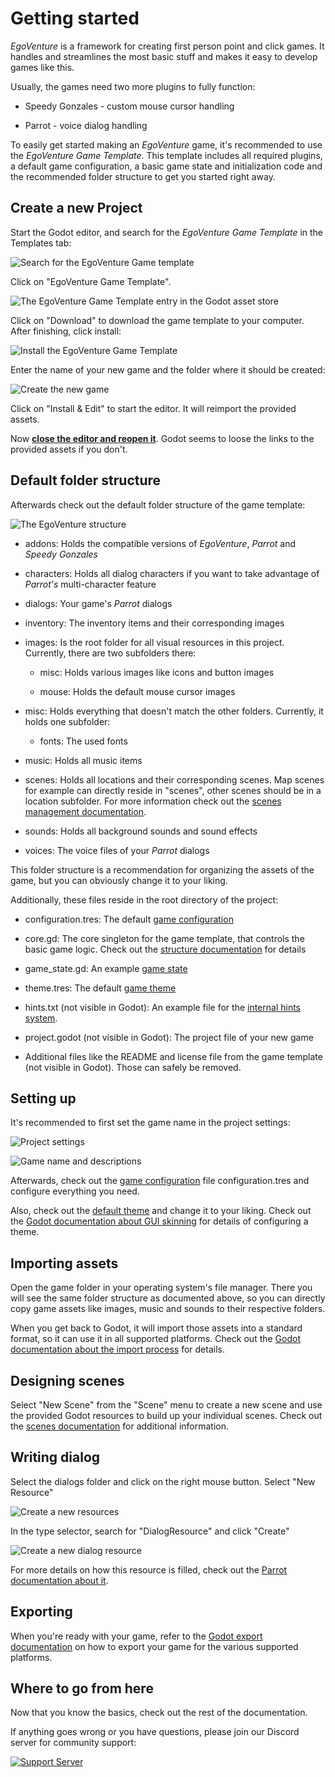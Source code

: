 # Getting started

*EgoVenture* is a framework for creating first person point and click games. It handles and streamlines the most basic stuff and makes it easy to develop games like this.

Usually, the games need two more plugins to fully function:

* Speedy Gonzales - custom mouse cursor handling

* Parrot - voice dialog handling

To easily get started making an *EgoVenture* game, it's recommended to use the *EgoVenture Game Template*. This template includes all required plugins, a default game configuration, a basic game state and initialization code and the recommended folder structure to get you started right away.

## Create a new Project

Start the Godot editor, and search for the *EgoVenture Game Template* in the Templates tab:

![Search for the EgoVenture Game template](images/gettingstarted/templatesearch.png)

Click on "EgoVenture Game Template".

![The EgoVenture Game Template entry in the Godot asset store](images/gettingstarted/download.png)

Click on "Download" to download the game template to your computer. After finishing, click install:

![Install the EgoVenture Game Template](images/gettingstarted/install.png)

Enter the name of your new game and the folder where it should be created:

![Create the new game](images/gettingstarted/create.png)

Click on "Install & Edit" to start the editor. It will reimport the provided assets.

Now **<u>close the editor and reopen it</u>**. Godot seems to loose the links to the provided assets if you don't.

## Default folder structure

Afterwards check out the default folder structure of the game template:

![The EgoVenture structure](images/gettingstarted/folderstructure.png)

* addons: Holds the compatible versions of *EgoVenture*, *Parrot* and *Speedy Gonzales*

* characters: Holds all dialog characters if you want to take advantage of *Parrot's* multi-character feature

* dialogs: Your game's *Parrot* dialogs

* inventory: The inventory items and their corresponding images

* images: Is the root folder for all visual resources in this project. Currently, there are two subfolders there:
  
  * misc: Holds various images like icons and button images
  
  * mouse: Holds the default mouse cursor images

* misc: Holds everything that doesn't match the other folders. Currently, it holds one subfolder:
  
  * fonts: The used fonts

* music: Holds all music items

* scenes: Holds all locations and their corresponding scenes. Map scenes for example can directly reside in "scenes", other scenes should be in a location subfolder. For more information check out the [scenes management documentation](scenes.md).

* sounds: Holds all background sounds and sound effects

* voices: The voice files of your *Parrot* dialogs

This folder structure is a recommendation for organizing the assets of the game, but you can obviously change it to your liking.

Additionally, these files reside in the root directory of the project:

* configuration.tres: The default [game configuration](configuration.md)

* core.gd: The core singleton for the game template, that controls the basic game logic. Check out the [structure documentation](structure.md) for details

* game_state.gd: An example [game state](state.md) 

* theme.tres: The default [game theme](theming.md)

* hints.txt (not visible in Godot): An example file for the [internal hints system](hints.md).

* project.godot (not visible in Godot): The project file of your new game

* Additional files like the README and license file from the game template (not visible in Godot). Those can safely be removed.

## Setting up

It's recommended to first set the game name in the project settings:

![Project settings](images/gettingstarted/projectsettings.png)

![Game name and descriptions](images/gettingstarted/gamename.png)

Afterwards, check out the [game configuration](configuration.md) file configuration.tres and configure everything you need.

Also, check out the [default theme](theming.md) and change it to your liking. Check out the [Godot documentation about GUI skinning](https://docs.godotengine.org/en/stable/tutorials/gui/gui_skinning.html) for details of configuring a theme.

## Importing assets

Open the game folder in your operating system's file manager. There you will see the same folder structure as documented above, so you can directly copy game assets like images, music and sounds to their respective folders.

When you get back to Godot, it will import those assets into a standard format, so it can use it in all supported platforms. Check out the [Godot documentation about the import process](https://docs.godotengine.org/en/stable/getting_started/workflow/assets/import_process.html) for details.

## Designing scenes

Select "New Scene" from the "Scene" menu to create a new scene and use the provided Godot resources to build up your individual scenes. Check out the [scenes documentation](scenes.md) for additional information.

## Writing dialog

Select the dialogs folder and click on the right mouse button. Select "New Resource"

![Create a new resources](images/gettingstarted/createresource.png)

In the type selector, search for "DialogResource" and click "Create"

![Create a new dialog resource](images/gettingstarted/dialogresource.png)

For more details on how this resource is filled, check out the [Parrot documentation about it](https://github.com/deep-entertainment/parrot/blob/main/docs/resources.md).

## Exporting

When you're ready with your game, refer to the [Godot export documentation](https://docs.godotengine.org/en/stable/getting_started/workflow/export/index.html) on how to export your game for the various supported platforms.

## Where to go from here

Now that you know the basics, check out the rest of the documentation. 

If anything goes wrong or you have questions, please join our Discord server for community support:

[![Support Server](https://img.shields.io/discord/777604957737451530.svg?label=Discord&logo=Discord&colorB=7289da&style=for-the-badge)](https://discord.gg/T6y6KG4V5K)
